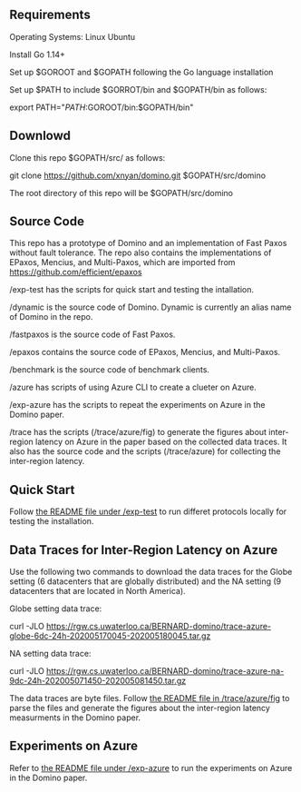 ## Requirements

Operating Systems: Linux Ubuntu

Install Go 1.14+

Set up $GOROOT and $GOPATH following the Go language installation

Set up $PATH to include $GORROT/bin and $GOPATH/bin as follows:

export PATH="$PATH:$GOROOT/bin:$GOPATH/bin" 

## Downlowd

Clone this repo $GOPATH/src/ as follows:

git clone https://github.com/xnyan/domino.git $GOPATH/src/domino

The root directory of this repo will be $GOPATH/src/domino

## Source Code
This repo has a prototype of Domino and an implementation of Fast Paxos without fault tolerance. The repo also contains the implementations of EPaxos, Mencius, and Multi-Paxos, which are imported from https://github.com/efficient/epaxos

/exp-test has the scripts for quick start and testing the intallation.

/dynamic is the source code of Domino. Dynamic is currently an alias name of Domino in the repo.

/fastpaxos is the source code of Fast Paxos.

/epaxos contains the source code of EPaxos, Mencius, and Multi-Paxos.

/benchmark is the source code of benchmark clients.

/azure has scripts of using Azure CLI to create a clueter on Azure.

/exp-azure has the scripts to repeat the experiments on Azure in the Domino paper.

/trace has the scripts (/trace/azure/fig) to generate the figures about inter-region latency on Azure in the paper based on the collected data traces. It also has the source code and the scripts (/trace/azure) for collecting the inter-region latency.

## Quick Start

Follow [the README file under /exp-test](https://github.com/xnyan/domino/tree/master/exp-test) to run differet protocols locally for testing the installation.

## Data Traces for Inter-Region Latency on Azure

Use the following two commands to download the data traces for the Globe setting (6 datacenters that are globally distributed) and the NA setting (9 datacenters that are located in North America).

Globe setting data trace:

curl -JLO https://rgw.cs.uwaterloo.ca/BERNARD-domino/trace-azure-globe-6dc-24h-202005170045-202005180045.tar.gz

NA setting data trace:

curl -JLO https://rgw.cs.uwaterloo.ca/BERNARD-domino/trace-azure-na-9dc-24h-202005071450-202005081450.tar.gz

The data traces are byte files. Follow [the README file in /trace/azure/fig](https://github.com/xnyan/domino/tree/master/trace/azure/fig) to parse the files and generate the figures about the inter-region latency measurments in the Domino paper.


## Experiments on Azure

Refer to [the README file under /exp-azure](https://github.com/xnyan/domino/tree/master/exp-azure) to run the experiments on Azure in the Domino paper.
